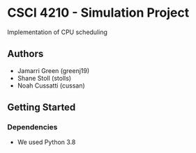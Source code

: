 # CSCI 4210 - Simulation Project

Implementation of CPU scheduling

## Authors

* Jamarri Green (greenj19)
* Shane Stoll (stolls)
* Noah Cussatti (cussan)

## Getting Started

### Dependencies

* We used Python 3.8


